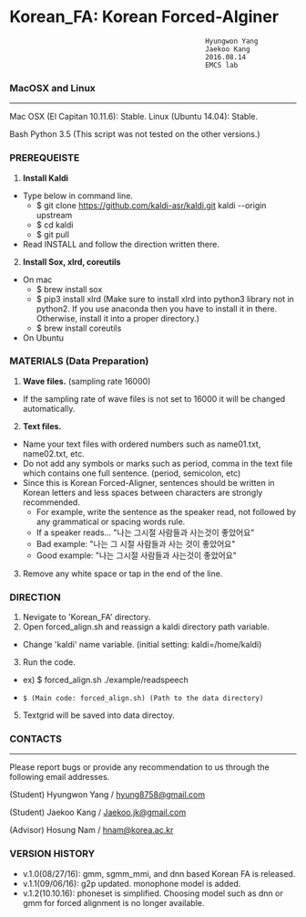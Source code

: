 # Korean_FA: Korean Forced-Alginer  
                                                    Hyungwon Yang
                                                    Jaekoo Kang
                                                    2016.08.14
                                                    EMCS lab    

### MacOSX and Linux
----------------------------------------------------------------
Mac OSX (El Capitan 10.11.6): Stable.
Linux (Ubuntu 14.04): Stable.

Bash
Python 3.5
(This script was not tested on the other versions.)


### PREREQUEISTE
1. **Install Kaldi**
 - Type below in command line.
    - $ git clone https://github.com/kaldi-asr/kaldi.git kaldi --origin upstream
    - $ cd kaldi
    - $ git pull 
 - Read INSTALL and follow the direction written there.

2. **Install Sox, xlrd, coreutils**
 -  On mac
    - $ brew install sox
    - $ pip3 install xlrd (Make sure to install xlrd into python3 library not in python2. If you use anaconda then you have to install it in there. Otherwise, install it into a proper directory.)
    - $ brew install coreutils
 - On Ubuntu


### MATERIALS (Data Preparation)
1. **Wave files.** (sampling rate 16000)
 - If the sampling rate of wave files is not set to 16000 it will be changed automatically.
2. **Text files.**
 - Name your text files with ordered numbers such as name01.txt, name02.txt, etc.
 - Do not add any symbols or marks such as period, comma in the text file which contains one full sentence. (period, semicolon, etc)
 - Since this is Korean Forced-Aligner, sentences should be written in Korean letters and less spaces between characters are strongly recommended.
    - For example, write the sentence as the speaker read, not followed by any grammatical or spacing words rule.
    - If a speaker reads... "나는 그시절 사람들과 사는것이 좋았어요"
    - Bad example: "나는 그 시절 사람들과 사는 것이 좋았어요"
    - Good example: "나는 그시절 사람들과 사는것이 좋았어요"
3. Remove any white space or tap in the end of the line.

### DIRECTION

1. Nevigate to 'Korean_FA' directory.
2. Open forced_align.sh and reassign a kaldi directory path variable.
- Change 'kaldi' name variable. (initial setting: kaldi=/home/kaldi)
3. Run the code. 
 - ex) $ forced_align.sh ./example/readspeech
 -     $ (Main code: forced_align.sh) (Path to the data directory)
5. Textgrid will be saved into data directoy.

### CONTACTS
---
Please report bugs or provide any recommendation to us through the following email addresses.


(Student) Hyungwon Yang / hyung8758@gmail.com

(Student) Jaekoo Kang / Jaekoo.jk@gmail.com

(Advisor) Hosung Nam / hnam@korea.ac.kr

### VERSION HISTORY
- v.1.0(08/27/16): gmm, sgmm_mmi, and dnn based Korean FA is released.
- v.1.1(09/06/16): g2p updated. monophone model is added.
- v.1.2(10.10.16): phoneset is simplified. Choosing model such as dnn or gmm for forced alignment is no longer available. 


